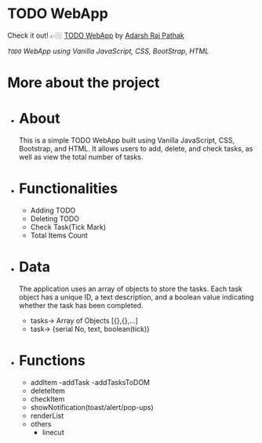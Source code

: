 # TODO WebApp <link rel="icon" href="res/task.png" type="image/png">
Check it out! 👉🏼 [TODO WebApp](https://adarshrajpathak.github.io/TODO-WebApp/) by [Adarsh Raj Pathak](https://github.com/adarshrajpathak)

_`TODO` WebApp using Vanilla JavaScript, CSS, BootStrap, HTML_

# More about the project
- # About
    This is a simple TODO WebApp built using Vanilla JavaScript, CSS, Bootstrap, and HTML. It allows users to add, delete, and check tasks, as well as view the total number of tasks.

- # Functionalities
    - Adding TODO
    - Deleting TODO
    - Check Task(Tick Mark)
    - Total Items Count

- # Data
    The application uses an array of objects to store the tasks. Each task object has a unique ID, a text description, and a boolean value indicating whether the task has been completed.
    - tasks-> Array of Objects [{},{},...]
    - task-> {serial No, text, boolean(tick)}

- # Functions
    - addItem
        -addTask
        -addTasksToDOM
    - deleteItem
    - checkItem
    - showNotification(toast/alert/pop-ups)
    - renderList
    - others
        - linecut
